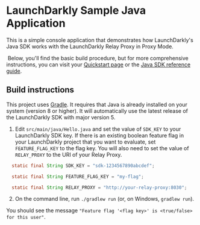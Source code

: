 # LaunchDarkly Sample Java Application 

This is a simple console application that demonstrates how LaunchDarkly's Java SDK works with the LaunchDarkly Relay Proxy in Proxy Mode.

 Below, you'll find the basic build procedure, but for more comprehensive instructions, you can visit your [Quickstart page](https://app.launchdarkly.com/quickstart#/) or the [Java SDK reference guide](https://docs.launchdarkly.com/sdk/server-side/java).

## Build instructions 

This project uses [Gradle](https://gradle.org/). It requires that Java is already installed on your system (version 8 or higher). It will automatically use the latest release of the LaunchDarkly SDK with major version 5.

1. Edit `src/main/java/Hello.java` and set the value of `SDK_KEY` to your LaunchDarkly SDK key. If there is an existing boolean feature flag in your LaunchDarkly project that you want to evaluate, set `FEATURE_FLAG_KEY` to the flag key.  You will also need to set the value of `RELAY_PROXY` to the URI of your Relay Proxy.

```java
  static final String SDK_KEY = "sdk-1234567890abcdef";

  static final String FEATURE_FLAG_KEY = "my-flag";

  static final String RELAY_PROXY = "http://your-relay-proxy:8030";
```

2. On the command line, run `./gradlew run` (or, on Windows, `gradlew run`).

You should see the message `"Feature flag '<flag key>' is <true/false> for this user"`.
